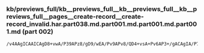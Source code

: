 ### kb/previews_full/kb__previews_full__kb__previews_full__kb__previews_full__pages__create-record__create-record_invalid.har.part038.md.part001.md.part001.md.part001.md (part 002)

```md
/v4AAgICAAICAgD8+vwA/P39APz8/gD9/wEA/Pv9APv8/QD4+vsA+Pv6AP3+/gACAgIA/P79AP7/AAAAAgIA/wAAAAIBAgD9/P0AAQAAAAEBAQD+/wAAAQECAAICAgABAQEA/v7/AAECAQABAQEAAAAAAP///w
```

```
